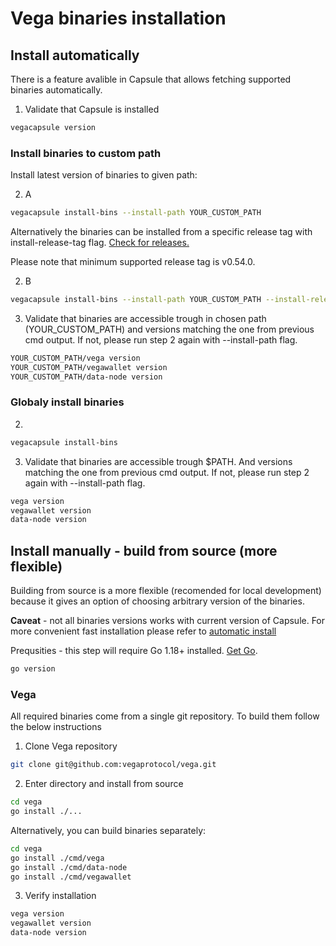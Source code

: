 # Vega binaries installation

## Install automatically

There is a feature avalible in Capsule that allows fetching supported binaries automatically.

1. Validate that Capsule is installed
```bash
vegacapsule version
```
### Install binaries to custom path
Install latest version of binaries to given path:

2. A
```bash
vegacapsule install-bins --install-path YOUR_CUSTOM_PATH
```

Alternatively the binaries can be installed from a specific release tag with install-release-tag flag.
[Check for releases.](https://github.com/vegaprotocol/vega/releases)

Please note that minimum supported release tag is v0.54.0.

2. B
```bash
vegacapsule install-bins --install-path YOUR_CUSTOM_PATH --install-release-tag SPECIFIC_RELEASE_TAG
```

3. Validate that binaries are accessible trough in chosen path (YOUR_CUSTOM_PATH) and versions matching the one from previous cmd output. If not, please run step 2 again with --install-path flag.
```bash
YOUR_CUSTOM_PATH/vega version
YOUR_CUSTOM_PATH/vegawallet version
YOUR_CUSTOM_PATH/data-node version
```

### Globaly install binaries
2.
```bash
vegacapsule install-bins
```

3. Validate that binaries are accessible trough $PATH. And versions matching the one from previous cmd output. If not, please run step 2 again with --install-path flag.
```bash
vega version
vegawallet version
data-node version
```

## Install manually - build from source (more flexible)

Building from source is a more flexible (recomended for local development) because it gives an option of choosing arbitrary version of the binaries.

**Caveat** - not all binaries versions works with current version of Capsule. For more convenient fast installation please refer to [automatic install](#install-automatically)

Prequsities - this step will require Go 1.18+ installed. [Get Go](https://go.dev/doc/install).
```bash
go version
```

### Vega
All required binaries come from a single git repository. To build them follow the below instructions

1. Clone Vega repository
```bash
git clone git@github.com:vegaprotocol/vega.git
```
2. Enter directory and install from source
```bash
cd vega
go install ./...
```

Alternatively, you can build binaries separately:
```bash
cd vega
go install ./cmd/vega
go install ./cmd/data-node
go install ./cmd/vegawallet
```
3. Verify installation
```bash
vega version
vegawallet version
data-node version
```